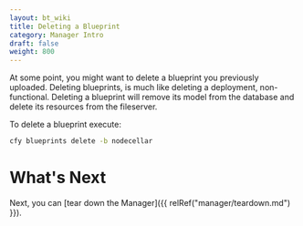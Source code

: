 ```yaml
---
layout: bt_wiki
title: Deleting a Blueprint
category: Manager Intro
draft: false
weight: 800
---
```


At some point, you might want to delete a blueprint you previously uploaded. Deleting blueprints, is much like deleting a deployment, non-functional. Deleting a blueprint will remove its model from the database and delete its resources from the fileserver.

To delete a blueprint execute:

```bash
cfy blueprints delete -b nodecellar
```

# What's Next

Next, you can [tear down the Manager]({{ relRef("manager/teardown.md") }}).
